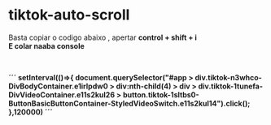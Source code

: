 # tiktok-auto-scroll
<p>
Basta copiar o codigo abaixo , apertar <b>control + shift + i<b> <br>
E colar na<b>aba console</b>
</p>
<br>

´´´
setInterval(()=>{
    document.querySelector("#app > div.tiktok-n3whco-DivBodyContainer.e1irlpdw0 > div:nth-child(4) > div > div.tiktok-1tunefa-DivVideoContainer.e11s2kul26 > button.tiktok-1sltbs0-ButtonBasicButtonContainer-StyledVideoSwitch.e11s2kul14").click();
},120000)
´´´
